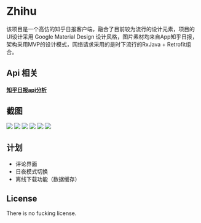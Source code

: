 # Zhihu <br>
该项目是一个高仿的知乎日报客户端，融合了目前较为流行的设计元素，项目的UI设计采用 Google Material Design 设计风格，图片素材均来自App知乎日报，架构采用MVP的设计模式，网络请求采用的是时下流行的RxJava + Retrofit组合。<br>

## Api 相关 <br>
#### [知乎日报api分析](https://github.com/izzyleung/ZhihuDailyPurify/wiki/%E7%9F%A5%E4%B9%8E%E6%97%A5%E6%8A%A5-API-%E5%88%86%E6%9E%90)
## 截图 <br>
 ![](https://github.com/yiyibb/Zhihu/blob/master/app/1.png)
 ![](https://github.com/yiyibb/Zhihu/blob/master/app/2.png)
 ![](https://github.com/yiyibb/Zhihu/blob/master/app/3.png)
 ![](https://github.com/yiyibb/Zhihu/blob/master/app/4.png)
 ![](https://github.com/yiyibb/Zhihu/blob/master/app/5.png)
 ![](https://github.com/yiyibb/Zhihu/blob/master/app/6.png)
## 计划 <br>
- 评论界面 <br>
- 日夜模式切换 <br>
- 离线下载功能（数据缓存）<br>

## License <br>
There is no fucking license.<br>

